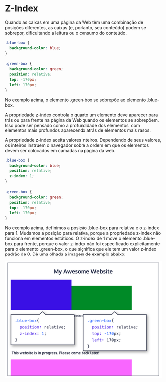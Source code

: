 # Z-Index
Quando as caixas em uma página da Web têm uma combinação de posições diferentes, as caixas (e, portanto, seu conteúdo) podem se sobrepor, dificultando a leitura ou o consumo do conteúdo.

```css
.blue-box {
  background-color: blue;
}
 
.green-box {
  background-color: green;
  position: relative;
  top: -170px;
  left: 170px;
}
```

No exemplo acima, o elemento .green-box se sobrepõe ao elemento .blue-box.

A propriedade z-index controla o quanto um elemento deve aparecer para trás ou para frente na página da Web quando os elementos se sobrepõem. Isso pode ser pensado como a profundidade dos elementos, com elementos mais profundos aparecendo atrás de elementos mais rasos.

A propriedade z-index aceita valores inteiros. Dependendo de seus valores, os inteiros instruem o navegador sobre a ordem em que os elementos devem ser colocados em camadas na página da web.

```css
.blue-box {
  background-color: blue;
  position: relative;
  z-index: 1;
}
 
.green-box {
  background-color: green;
  position: relative;
  top: -170px;
  left: 170px;
}
```

No exemplo acima, definimos a posição .blue-box para relativa e o z-index para 1. Mudamos a posição para relativa, porque a propriedade z-index não funciona em elementos estáticos. O z-index de 1 move o elemento .blue-box para frente, porque o valor z-index não foi especificado explicitamente para o elemento .green-box, o que significa que ele tem um valor z-index padrão de 0. Dê uma olhada a imagem de exemplo abaixo:

![image](/Images/ZIndex.png)

